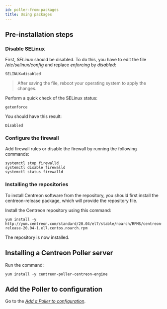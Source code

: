 ```yaml
---
id: poller-from-packages
title: Using packages 
---
```


## Pre-installation steps

### Disable SELinux

First, *SELinux* should be disabled. To do this, you have to edit the file
*/etc/selinux/config* and replace *enforcing* by *disabled*:

``` shell
SELINUX=disabled
```

> After saving the file, reboot your operating system to apply the changes.

Perform a quick check of the SELinux status:

``` shell
getenforce
```

You should have this result:

``` shell
Disabled
```

### Configure the firewall

Add firewall rules or disable the firewall by running the following commands:

``` shell
systemctl stop firewalld
systemctl disable firewalld
systemctl status firewalld
```

### Installing the repositories

To install Centreon software from the repository, you should first install the
centreon-release package, which will provide the repository file.

Install the Centreon repository using this command:

``` shell
yum install -y http://yum.centreon.com/standard/20.04/el7/stable/noarch/RPMS/centreon-release-20.04-1.el7.centos.noarch.rpm
```

The repository is now installed.

## Installing a Centreon Poller server

Run the command:

``` shell
yum install -y centreon-poller-centreon-engine
```

## Add the Poller to configuration

Go to the *[Add a Poller to configuration](../monitoring/monitoring-servers/add-a-poller-to-configuration.html)*.
